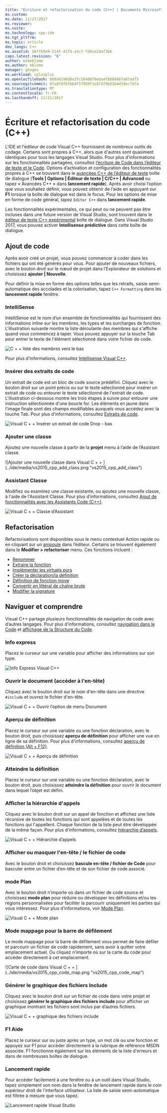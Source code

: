 ```yaml
---
title: "Écriture et refactorisation du code (C++) | Documents Microsoft"
ms.custom: 
ms.date: 11/27/2017
ms.reviewer: 
ms.suite: 
ms.technology: cpp-ide
ms.tgt_pltfrm: 
ms.topic: article
dev_langs: C++
ms.assetid: 56ffb9e9-514f-41f4-a3cf-fd9ce2daf3b6
caps.latest.revision: "6"
author: mikeblome
ms.author: mblome
manager: ghogen
ms.workload: cplusplus
ms.openlocfilehash: b68d4190d8e3fc5040879eba4f8888467a07adf5
ms.sourcegitcommit: 8fa8fdf0fbb4f57950f1e8f4f9b81b4d39ec7d7a
ms.translationtype: MT
ms.contentlocale: fr-FR
ms.lasthandoff: 12/21/2017
---
```

# <a name="writing-and-refactoring-code-c"></a>Écriture et refactorisation du code (C++)

L'IDE et l'éditeur de code Visual C++ fournissent de nombreux outils de codage. Certains sont propres à C++, alors que d'autres sont quasiment identiques pour tous les langages Visual Studio. Pour plus d’informations sur les fonctionnalités partagées, consultez [l’écriture de Code dans l’éditeur de texte et le Code](/visualstudio/ide/writing-code-in-the-code-and-text-editor). Options d’activation et configuration des fonctionnalités propres à C++ se trouvent dans le [avancées C++ de l’éditeur de texte](/visualstudio/ide/reference/options-text-editor-c-cpp-advanced) boîte de dialogue (**Tools &#124; Options &#124; Éditeur de texte &#124; C/C++ &#124; Advanced** ou tapez « Avancées C++ » dans **lancement rapide**). Après avoir choisi l’option que vous souhaitez définir, vous pouvez obtenir de l’aide en appuyant sur **F1** lorsque la boîte de dialogue est dans le focus. Pour les options de mise en forme de code général, tapez `Editor C++` dans **lancement rapide**.

Les fonctionnalités expérimentales, ce qui peut ou ne peuvent pas être incluses dans une future version de Visual Studio, sont trouvent dans le [éditeur de texte C++ expérimental](/visualstudio/ide/reference/options-text-editor-c-cpp-experimental) boîte de dialogue. Dans Visual Studio 2017, vous pouvez activer **Intellisense prédictive** dans cette boîte de dialogue.

## <a name="adding-new-code"></a>Ajout de code

Après avoir créé un projet, vous pouvez commencer à coder dans les fichiers qui ont été générés pour vous. Pour ajouter de nouveaux fichiers, avec le bouton droit sur le nœud de projet dans l’Explorateur de solutions et choisissez **ajouter &#124; Nouvelle**.

Pour définir la mise en forme des options telles que les retraits, saisie semi-automatique des accolades et la colorisation, tapez `C++ Formatting` dans les **lancement rapide** fenêtre.

### <a name="intellisense"></a>IntelliSense

IntelliSense est le nom d’un ensemble de fonctionnalités qui fournissent des informations inline sur les membres, les types et les surcharges de fonction. L'illustration suivante montre la liste déroulante des membres qui s'affiche quand vous commencez à taper. Vous pouvez appuyer sur la touche Tab pour entrer le texte de l'élément sélectionné dans votre fichier de code.

![C &#43; &#43; liste des membres vers le bas](../ide/media/vs2015_cpp_statement_completion.png "vs2015_cpp_statement_completion")

Pour plus d’informations, consultez [Intellisense Visual C++](/visualstudio/ide/visual-cpp-intellisense).

### <a name="insert-snippets"></a>Insérer des extraits de code

Un extrait de code est un bloc de code source prédéfini. Cliquez avec le bouton droit sur un point précis ou sur le texte sélectionné pour insérer un extrait de code ou entourer le texte sélectionné de l'extrait de code. L'illustration ci-dessous montre les trois étapes à suivre pour entourer une instruction sélectionnée d'une boucle for. Les éléments en jaune dans l'image finale sont des champs modifiables auxquels vous accédez avec la touche Tab. Pour plus d’informations, consultez [Extraits de code](/visualstudio/ide/code-snippets).

![Visual C &#43; &#43; Insérer un extrait de code Drop &#45; bas](../ide/media/vs2015_cpp_surround_with.png "vs2015_cpp_surround_with")

### <a name="add-class"></a>Ajouter une classe

Ajoutez une nouvelle classe à partir de la **projet** menu à l’aide de l’Assistant classe.

![Ajouter une nouvelle classe dans Visual C &#43; &#43; ] (../ide/media/vs2015_cpp_add_class.png "vs2015_cpp_add_class")

### <a name="class-wizard"></a>Assistant Classe

Modifiez ou examinez une classe existante, ou ajoutez une nouvelle classe, à l'aide de l'Assistant Classe. Pour plus d’informations, consultez [Ajout de fonctionnalités avec les Assistants Code (C++)](../ide/adding-functionality-with-code-wizards-cpp.md).

![Visual C &#43; &#43; Classe d’Assistant](../ide/media/vs2015_cpp_class_wizard.png "vs2015_cpp_class_wizard")

## <a name="refactoring"></a>Refactorisation

Refactorisations sont disponibles sous le menu contextuel Action rapide ou en cliquant sur un [ampoule](/visualstudio/ide/perform-quick-actions-with-light-bulbs) dans l’éditeur.  Certains se trouvent également dans le **Modifier > refactoriser** menu.  Ces fonctions incluent :

* [Renommer](refactoring/rename.md)
* [Extraire la fonction](refactoring/extract-function.md)
* [Implémenter les virtuels purs](refactoring/implement-pure-virtuals.md)
* [Créer la déclaration/la définition](refactoring/create-declaration-definition.md)
* [Définition de fonction move](refactoring/move-definition-location.md)
* [Convertir en littéral de chaîne brute](refactoring/convert-to-raw-string-literal.md)
* [Modifier la signature](refactoring/change-signature.md)

## <a name="navigate-and-understand"></a>Naviguer et comprendre

Visual C++ partage plusieurs fonctionnalités de navigation de code avec d’autres langages. Pour plus d’informations, consultez [navigation dans le Code](/visualstudio/ide/navigating-code) et [affichage de la Structure du Code](/visualstudio/ide/viewing-the-structure-of-code).

### <a name="quickinfo"></a>Info express

Placez le curseur sur une variable pour afficher des informations sur son type.

![Info Express Visual C++](../ide/media/vs2015_cpp_quickinfo.png "vs2015_cpp_quickInfo")

### <a name="open-document-navigate-to-header"></a>Ouvrir le document (accéder à l'en-tête)

Cliquez avec le bouton droit sur le nom d'en-tête dans une directive `#include` et ouvrez le fichier d'en-tête.

![Visual C &#43; &#43; Ouvrir l’option de menu Document](../ide/media/vs2015_cpp_open_document.png "vs2015_cpp_open_document")

### <a name="peek-definition"></a>Aperçu de définition

Placez le curseur sur une variable ou une fonction déclaration, avec le bouton droit, puis choisissez **aperçu de définition** pour afficher une vue en ligne de sa définition. Pour plus d’informations, consultez [aperçu de définition (Alt + F12)](/visualstudio/ide/how-to-view-and-edit-code-by-using-peek-definition-alt-plus-f12).

![Visual C &#43; &#43; Aperçu de définition](../ide/media/vs2015_cpp_peek_definition.png "vs2015_cpp_peek_definition")

### <a name="go-to-definition"></a>Atteindre la définition

Placez le curseur sur une variable ou une fonction déclaration, avec le bouton droit, puis choisissez **atteindre la définition** pour ouvrir le document dans lequel l’objet est défini.

### <a name="view-call-hierarchy"></a>Afficher la hiérarchie d'appels

Cliquez avec le bouton droit sur un appel de fonction et affichez une liste récursive de toutes les fonctions qui sont appelées et de toutes les fonctions qui l'appellent. Chaque fonction de la liste peut être développée de la même façon. Pour plus d’informations, consultez [hiérarchie d’appels](/visualstudio/ide/reference/call-hierarchy).

![Visual C &#43; &#43; Hiérarchie d’appels](../ide/media/vs2015_cpp_call_hierarchy.png "vs2015_cpp_call_hierarchy")

### <a name="toggle-header--code-file"></a>Afficher ou masquer l'en-tête / le fichier de code

Avec le bouton droit et choisissez **bascule en-tête / fichier de Code** pour basculer entre un fichier d’en-tête et de son fichier de code associé.

### <a name="outlining"></a>mode Plan

Avec le bouton droit n’importe où dans un fichier de code source et choisissez **mode plan** pour réduire ou développer les définitions et/ou les régions personnalisées pour faciliter la parcourir uniquement les parties qui vous intéressez. Pour plus d’informations, voir [Mode Plan](/visualstudio/ide/outlining).

![Visual C &#43; &#43; Mode plan](../ide/media/vs2015_cpp_outlining.png "vs2015_cpp_outlining")

### <a name="scroll-bar-map-mode"></a>Mode mappage pour la barre de défilement

Le mode mappage pour la barre de défilement vous permet de faire défiler et parcourir un fichier de code rapidement, sans avoir à quitter votre emplacement actuel. Ou cliquez n’importe où sur la carte du code pour accéder directement à cet emplacement.

![Carte de code dans Visual C &#43; &#43; ] (../ide/media/vs2015_cpp_code_map.png "vs2015_cpp_code_map")

### <a name="generate-graph-of-include-files"></a>Générer le graphique des fichiers Include

Cliquez avec le bouton droit sur un fichier de code dans votre projet et choisissez **générer le graphique des fichiers include** pour afficher un graphique montrant les fichiers sont inclus par d’autres fichiers.

![Visual C &#43; &#43; graphique des fichiers include](../ide/media/vs2015_cpp_include_graph.png "vs2015_cpp_include_graph")

### <a name="f1-help"></a>F1 Aide

Placez le curseur sur ou juste après un type, un mot clé ou une fonction et appuyez sur F1 pour accéder directement à la rubrique de référence MSDN associée. F1 fonctionne également sur les éléments de la liste d'erreurs et dans de nombreuses boîtes de dialogue.

### <a name="quick-launch"></a>Lancement rapide

Pour accéder facilement à une fenêtre ou à un outil dans Visual Studio, tapez simplement son nom dans la fenêtre de lancement rapide dans le coin supérieur droit de l'interface utilisateur. La liste de saisie semi-automatique est filtrée à mesure que vous tapez.

![Lancement rapide Visual Studio](../ide/media/vs2015_cpp_quick_launch.png "vs2015_cpp_quick_launch")
